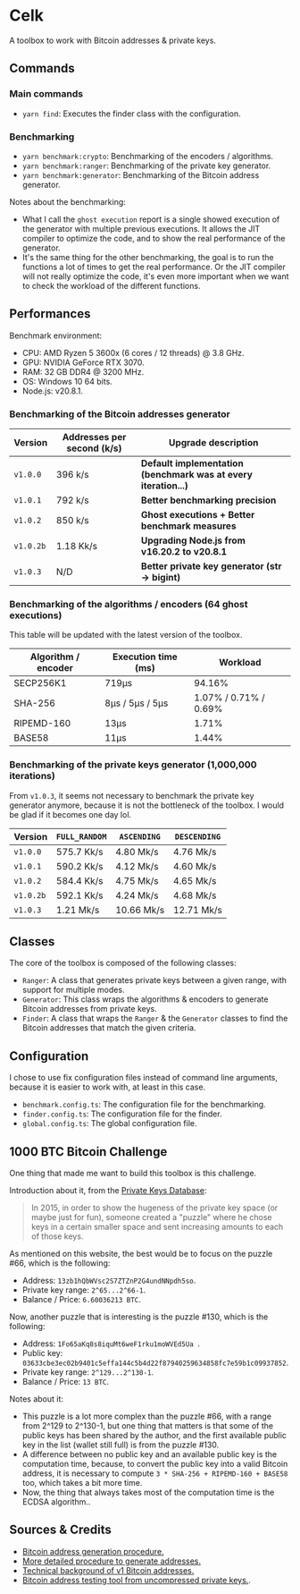 # Celk
A toolbox to work with Bitcoin addresses & private keys.

Commands
--------
### Main commands
- `yarn find`: Executes the finder class with the configuration.

### Benchmarking
- `yarn benchmark:crypto`: Benchmarking of the encoders / algorithms.
- `yarn benchmark:ranger`: Benchmarking of the private key generator.
- `yarn benchmark:generator`: Benchmarking of the Bitcoin address generator.

Notes about the benchmarking:
- What I call the `ghost execution` report is a single showed execution of the generator with multiple previous executions.
  It allows the JIT compiler to optimize the code, and to show the real performance of the generator.
- It's the same thing for the other benchmarking, the goal is to run the functions a lot of times to get the real performance.
  Or the JIT compiler will not really optimize the code, it's even more important when we want to check the workload of the different functions.

Performances
------------
Benchmark environment:
- CPU: AMD Ryzen 5 3600x (6 cores / 12 threads) @ 3.8 GHz.
- GPU: NVIDIA GeForce RTX 3070.
- RAM: 32 GB DDR4 @ 3200 MHz.
- OS: Windows 10 64 bits.
- Node.js: v20.8.1.

### Benchmarking of the Bitcoin addresses generator
| Version     | Addresses per second (k/s) | Upgrade description                                               |
|-------------|----------------------------|-------------------------------------------------------------------|
| `v1.0.0`    | 396 k/s                    | **Default implementation (benchmark was at every iteration...)**  |
| `v1.0.1`    | 792 k/s                    | **Better benchmarking precision**                                 |
| `v1.0.2`    | 850 k/s                    | **Ghost executions + Better benchmark measures**                  |
| `v1.0.2b`   | 1.18 Kk/s                  | **Upgrading Node.js from v16.20.2 to v20.8.1**                    |
| `v1.0.3`    | N/D                        | **Better private key generator (str -> bigint)**                  |

### Benchmarking of the algorithms / encoders (64 ghost executions)
This table will be updated with the latest version of the toolbox.

| Algorithm / encoder | Execution time (ms) | Workload                    |
|---------------------|---------------------|-----------------------------|
| SECP256K1           | 719µs               | 94.16%                      |
| SHA-256             | 8µs / 5µs / 5µs     | 1.07% / 0.71% / 0.69%       |
| RIPEMD-160          | 13µs                | 1.71%                       |
| BASE58              | 11µs                | 1.44%                       |

### Benchmarking of the private keys generator (1,000,000 iterations)
From `v1.0.3`, it seems not necessary to benchmark the private key generator anymore,
because it is not the bottleneck of the toolbox. I would be glad if it becomes one day lol.

| Version     | `FULL_RANDOM` | `ASCENDING` | `DESCENDING` |
|-------------|---------------|-------------|--------------|
| `v1.0.0`    | 575.7 Kk/s    | 4.80 Mk/s   | 4.76 Mk/s    |
| `v1.0.1`    | 590.2 Kk/s    | 4.12 Mk/s   | 4.60 Mk/s    |
| `v1.0.2`    | 584.4 Kk/s    | 4.75 Mk/s   | 4.65 Mk/s    |
| `v1.0.2b`   | 592.1 Kk/s    | 4.24 Mk/s   | 4.68 Mk/s    |
| `v1.0.3`    | 1.21 Mk/s     | 10.66 Mk/s  | 12.71 Mk/s   |

Classes
-------
The core of the toolbox is composed of the following classes:
- `Ranger`: A class that generates private keys between a given range, with support for multiple modes.
- `Generator`: This class wraps the algorithms & encoders to generate Bitcoin addresses from private keys.
- `Finder`: A class that wraps the `Ranger` & the `Generator` classes to find the Bitcoin addresses that match the given criteria.

Configuration
-------------
I chose to use fix configuration files instead of command line arguments, because it is easier to work with, at least in this case.

- `benchmark.config.ts`: The configuration file for the benchmarking.
- `finder.config.ts`: The configuration file for the finder.
- `global.config.ts`: The global configuration file.

1000 BTC Bitcoin Challenge
--------------------------
One thing that made me want to build this toolbox is this challenge.

Introduction about it, from the [Private Keys Database](https://privatekeys.pw/puzzles/bitcoin-puzzle-tx):
> In 2015, in order to show the hugeness of the private key space (or maybe just for fun), someone created a "puzzle" where he chose keys in a certain smaller space and sent increasing amounts to each of those keys.

As mentioned on this website, the best would be to focus on the puzzle #66, which is the following:
- Address: `13zb1hQbWVsc2S7ZTZnP2G4undNNpdh5so`.
- Private key range: `2^65...2^66-1`.
- Balance / Price: `6.60036213 BTC`.

Now, another puzzle that is interesting is the puzzle #130, which is the following:
- Address: `1Fo65aKq8s8iquMt6weF1rku1moWVEd5Ua `.
- Public key: `03633cbe3ec02b9401c5effa144c5b4d22f87940259634858fc7e59b1c09937852`.
- Private key range: `2^129...2^130-1`.
- Balance / Price: `13 BTC`.

Notes about it:
- This puzzle is a lot more complex than the puzzle #66, with a range from 2^129 to 2^130-1,
but one thing that matters is that some of the public keys has been shared by the author,
and the first available public key in the list (wallet still full) is from the puzzle #130.
- A difference between no public key and an available public key is the computation time, because, to convert the public key
into a valid Bitcoin address, it is necessary to compute `3 * SHA-256 + RIPEMD-160 + BASE58` too, which takes a bit more time.
- Now, the thing that always takes most of the computation time is the ECDSA algorithm..

Sources & Credits
-----------------
- [Bitcoin address generation procedure.](https://www.crypto-lyon.fr/how-to-get-an-address-from-a-private-key-on-bitcoin.html)
- [More detailed procedure to generate addresses.](https://www.oreilly.com/library/view/mastering-bitcoin-2nd/9781491954379/ch04.html)
- [Technical background of v1 Bitcoin addresses.](https://en.bitcoin.it/wiki/Technical_background_of_version_1_Bitcoin_addresses)
- [Bitcoin address testing tool from uncompressed private keys.](https://gobittest.appspot.com/Address).